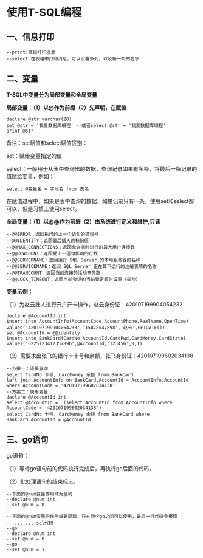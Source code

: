 # 使用T-SQL编程

## 一、信息打印

```
--print:直接打印消息
--select:在表格中打印消息，可以设置多列，以及每一列的名字
```

## 二、变量

**T-SQL中变量分为局部变量和全局变量**

**局部变量：（1）以@作为前缀（2）先声明，在赋值**

```
declare @str varchar(20)
set @str = '我爱数据库编程' --或者select @str = '我爱数据库编程'
print @str
```

备注：set赋值和select赋值区别：

set：赋给变量指定的值

select：一般用于从表中查询出的数据，查询记录如果有多条，将最后一条记录的值赋给变量，例如：

```
select @变量名 = 字段名 from 表名
```

在赋值过程中，如果是表中查询的数据，如果记录只有一条，使用set和select都可以，但是习惯上使用select。

**全局变量：（1）以@@作为前缀（2）由系统进行定义和维护,只读**

```
--@@ERROR：返回执行的上一个语句的错误号
--@@IDENTITY：返回最后插入的标识值
--@@MAX_CONNECTIONS：返回允许同时进行的最大用户连接数
--@@ROWCOUNT：返回受上一语句影响的行数
--@@SERVERNAME：返回运行 SQL Server 的本地服务器的名称
--@@SERVICENAME：返回 SQL Server 正在其下运行的注册表项的名称
--@@TRANCOUNT：返回当前连接的活动事务数
--@@LOCK_TIMEOUT：返回当前会话的当前锁定超时设置（毫秒）
```

**变量示例：**

（1）为赵云此人进行开户开卡操作，赵云身份证：420107199904054233

```
declare @AccountId int
insert into AccountInfo(AccountCode,AccountPhone,RealName,OpenTime)
values('420107199904054233','15878547898','赵云',GETDATE())
set @AccountId = @@identity
insert into BankCard(CardNo,AccountId,CardPwd,CardMoney,CardState)
values('6225123412357896',@AccountId,'123456',0,1)
```

（2）需要求出张飞的银行卡卡号和余额，张飞身份证：420107199602034138

```
--方案一：连接查询
select CardNo 卡号, CardMoney 余额 from BankCard 
left join AccountInfo on BankCard.AccountId = AccountInfo.AccountId
where AccountCode = '420107199602034138'
--方案二：使用变量
declare @AccountId int
select @AccountId =  (select AccountId from AccountInfo where AccountCode = '420107199602034138')
select CardNo 卡号, CardMoney 余额 from BankCard where BankCard.AccountId = @AccountId
```

## 三、go语句

go语句：

（1）等待go语句前的代码执行完成后，再执行go后面的代码。

（2）批处理语句的结束标志。

```
--下面的@num变量作用域为全局
--declare @num int
--set @num = 0

--下面的@num变量的作用域是局部，只在两个go之间可以使用，最后一行代码会报错
--.........sql代码
--go
--declare @num int
--set @num = 0
--go
--set @num = 1
```

